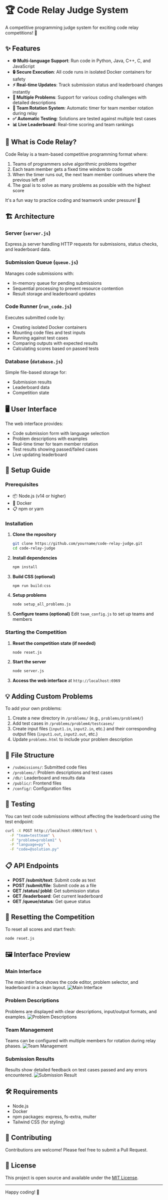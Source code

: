 # 🏆 Code Relay Judge System

A competitive programming judge system for exciting code relay competitions! 🚀

## ✨ Features

- **🌐 Multi-language Support**: Run code in Python, Java, C++, C, and JavaScript
- **🔒 Secure Execution**: All code runs in isolated Docker containers for safety
- **⚡ Real-time Updates**: Track submission status and leaderboard changes instantly
- **🧩 Multiple Problems**: Support for various coding challenges with detailed descriptions
- **🔄 Team Rotation System**: Automatic timer for team member rotation during relay
- **✅ Automatic Testing**: Solutions are tested against multiple test cases
- **📊 Live Leaderboard**: Real-time scoring and team rankings

## 🧠 What is Code Relay?

Code Relay is a team-based competitive programming format where:

1. Teams of programmers solve algorithmic problems together
2. Each team member gets a fixed time window to code
3. When the timer runs out, the next team member continues where the previous left off
4. The goal is to solve as many problems as possible with the highest score

It's a fun way to practice coding and teamwork under pressure! 💪

## 🏗️ Architecture

### Server (`server.js`)

Express.js server handling HTTP requests for submissions, status checks, and leaderboard data.

### Submission Queue (`queue.js`)

Manages code submissions with:
- In-memory queue for pending submissions
- Sequential processing to prevent resource contention
- Result storage and leaderboard updates

### Code Runner (`run_code.js`)

Executes submitted code by:
- Creating isolated Docker containers
- Mounting code files and test inputs
- Running against test cases
- Comparing outputs with expected results
- Calculating scores based on passed tests

### Database (`database.js`)

Simple file-based storage for:
- Submission results
- Leaderboard data
- Competition state

## 🖥️ User Interface

The web interface provides:
- Code submission form with language selection
- Problem descriptions with examples
- Real-time timer for team member rotation
- Test results showing passed/failed cases
- Live updating leaderboard

## 🚀 Setup Guide

### Prerequisites

- 📦 Node.js (v14 or higher)
- 🐳 Docker
- 📋 npm or yarn

### Installation

1. **Clone the repository**
   ```bash
   git clone https://github.com/yourname/code-relay-judge.git
   cd code-relay-judge
   ```

2. **Install dependencies**
   ```bash
   npm install
   ```

3. **Build CSS (optional)**
   ```bash
   npm run build:css
   ```

4. **Setup problems**
   ```bash
   node setup_all_problems.js
   ```

5. **Configure teams (optional)**
   Edit `team_config.js` to set up teams and members

### Starting the Competition

1. **Reset the competition state (if needed)**
   ```bash
   node reset.js
   ```

2. **Start the server**
   ```bash
   node server.js
   ```

3. **Access the web interface** at `http://localhost:6969`

## 💡 Adding Custom Problems

To add your own problems:

1. Create a new directory in `/problems/` (e.g., `problems/problem4/`)
2. Add test cases in `/problems/problem4/testcases/`
3. Create input files (`input1.in`, `input2.in`, etc.) and their corresponding output files (`input1.out`, `input2.out`, etc.)
4. Update `problems.html` to include your problem description

## 📁 File Structure

- `/submissions/`: Submitted code files
- `/problems/`: Problem descriptions and test cases
- `/db/`: Leaderboard and results data
- `/public/`: Frontend files
- `/config/`: Configuration files

## 🧪 Testing

You can test code submissions without affecting the leaderboard using the test endpoint:

```bash
curl -X POST http://localhost:6969/test \
  -F "team=testteam" \
  -F "problem=problem1" \
  -F "language=py" \
  -F "code=@solution.py"
```

## 📋 API Endpoints

- **POST /submit/text**: Submit code as text
- **POST /submit/file**: Submit code as a file
- **GET /status/:jobId**: Get submission status
- **GET /leaderboard**: Get current leaderboard
- **GET /queue/status**: Get queue status

## 🔄 Resetting the Competition

To reset all scores and start fresh:
```bash
node reset.js
```

## 🖼️ Interface Preview

### Main Interface
The main interface shows the code editor, problem selector, and leaderboard in a clean layout.
![Main Interface](screenshots/main_interface.png)

### Problem Descriptions 
Problems are displayed with clear descriptions, input/output formats, and examples.
![Problem Descriptions](screenshots/problems_page.png)

### Team Management
Teams can be configured with multiple members for rotation during relay phases.
![Team Management](screenshots/team_management.png)

### Submission Results
Results show detailed feedback on test cases passed and any errors encountered.
![Submission Result](screenshots/submission_results.png)

## 🛠️ Requirements

- Node.js
- Docker
- npm packages: express, fs-extra, multer
- Tailwind CSS (for styling)

## 🤝 Contributing

Contributions are welcome! Please feel free to submit a Pull Request.

## 📝 License

This project is open source and available under the [MIT License](LICENSE).

---

Happy coding! 🎉
